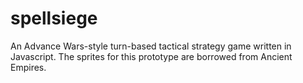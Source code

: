 # spellsiege

An Advance Wars-style turn-based tactical strategy game written in Javascript.  The sprites for this prototype are borrowed from Ancient Empires.
